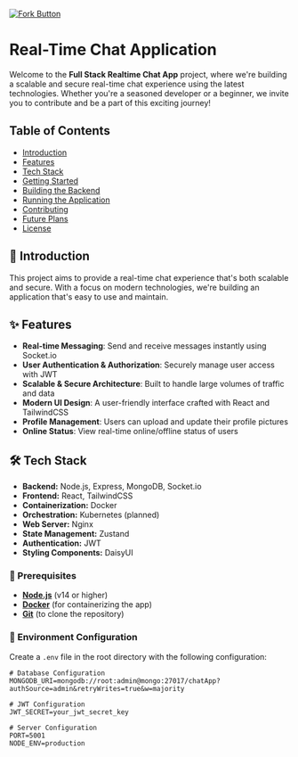 [![Fork Button](https://img.shields.io/github/forks/iemafzalhassan/full-stack_chatApp?style=social)](https://github.com/iemafzalhassan/full-stack_chatApp/fork)

# Real-Time Chat Application

Welcome to the **Full Stack Realtime Chat App** project, where we're building a scalable and secure real-time chat experience using the latest technologies. Whether you're a seasoned developer or a beginner, we invite you to contribute and be a part of this exciting journey!

## Table of Contents

- [Introduction](#introduction)
- [Features](#features)
- [Tech Stack](#tech-stack)
- [Getting Started](#getting-started)
- [Building the Backend](#building-the-backend)
- [Running the Application](#running-the-application)
- [Contributing](#contributing)
- [Future Plans](#future-plans)
- [License](#license)

## 📝 Introduction

This project aims to provide a real-time chat experience that's both scalable and secure. With a focus on modern technologies, we're building an application that's easy to use and maintain.

## ✨ Features

- **Real-time Messaging**: Send and receive messages instantly using Socket.io  
- **User Authentication & Authorization**: Securely manage user access with JWT  
- **Scalable & Secure Architecture**: Built to handle large volumes of traffic and data  
- **Modern UI Design**: A user-friendly interface crafted with React and TailwindCSS  
- **Profile Management**: Users can upload and update their profile pictures  
- **Online Status**: View real-time online/offline status of users  

## 🛠️ Tech Stack

- **Backend:** Node.js, Express, MongoDB, Socket.io  
- **Frontend:** React, TailwindCSS  
- **Containerization:** Docker  
- **Orchestration:** Kubernetes (planned)  
- **Web Server:** Nginx  
- **State Management:** Zustand  
- **Authentication:** JWT  
- **Styling Components:** DaisyUI  

### 🔧 Prerequisites

- **[Node.js](https://nodejs.org/)** (v14 or higher)  
- **[Docker](https://www.docker.com/get-started)** (for containerizing the app)  
- **[Git](https://git-scm.com/downloads)** (to clone the repository)

### 📝 Environment Configuration

Create a `.env` file in the root directory with the following configuration:

```env
# Database Configuration
MONGODB_URI=mongodb://root:admin@mongo:27017/chatApp?authSource=admin&retryWrites=true&w=majority

# JWT Configuration
JWT_SECRET=your_jwt_secret_key

# Server Configuration
PORT=5001
NODE_ENV=production
